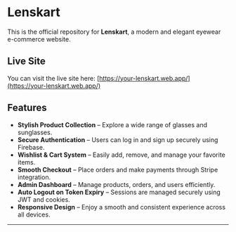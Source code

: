 # Lenskart

This is the official repository for **Lenskart**, a modern and elegant eyewear e-commerce website.

## Live Site

You can visit the live site here:
[https://your-lenskart.web.app/](https://your-lenskart.web.app/)

## Features

* **Stylish Product Collection** – Explore a wide range of glasses and sunglasses.
* **Secure Authentication** – Users can log in and sign up securely using Firebase.
* **Wishlist & Cart System** – Easily add, remove, and manage your favorite items.
* **Smooth Checkout** – Place orders and make payments through Stripe integration.
* **Admin Dashboard** – Manage products, orders, and users efficiently.
* **Auto Logout on Token Expiry** – Sessions are managed securely using JWT and cookies.
* **Responsive Design** – Enjoy a smooth and consistent experience across all devices.

---
